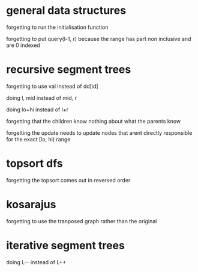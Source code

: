 # general data structures

forgetting to run the initialisation function

forgetting to put query(l-1, r) because the range
has part non inclusive and are 0 indexed

# recursive segment trees

forgetting to use val instead of dd[id]

doing l, mid instead of mid, r

doing lo+hi instead of l+r

forgetting that the children know nothing about
what the parents know

forgetting the update needs to update nodes that
arent directly responsible for the exact [lo, hi)
range

# topsort dfs

forgetting the topsort comes out in reversed order

# kosarajus

forgetting to use the tranposed graph rather than the original

# iterative segment trees

doing L-- instead of L++
